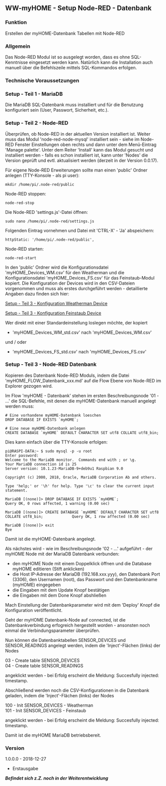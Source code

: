 ## WW-myHOME - Setup Node-RED - Datenbank

### Funktion

Erstellen der myHOME-Datenbank Tabellen mit Node-RED

### Allgemein

Das Node-RED Modul ist so ausgelegt worden, dass es ohne SQL-Kenntnisse eingesetzt werden kann. Natürlich kann die Installation auch manuell über die Befehlszeile mittels SQL-Kommandos erfolgen.

### Technische Voraussetzungen

### Setup - Teil 1 - MariaDB

Die MariaDB SQL-Datenbank muss installiert und für die Benutzung konfiguriert sein (User, Passwort, Sicherheit, etc.).

### Setup - Teil 2 - Node-RED

Überprüfen, ob Node-RED in der aktuellen Version installiert ist. Weiter muss das Modul 'node-red-node-mysql' installiert sein - siehe im Node-RED Fenster Einstellungen oben rechts und dann unter dem Menü-Eintrag 'Manage palette'. Unter dem Reiter 'Install' kann das Modul gesucht und installiert werden - falls es schon installiert ist, kann unter 'Nodes' die Version geprüft und evtl. aktualisiert werden (derzeit in der Version 0.0.17).

Für eigene Node-RED Erweiterungen sollte man einen 'public' Ordner anlegen (TTY-Konsole - als pi user):
```
mkdir /home/pi/.node-red/public
```
Node-RED stoppen:
```
node-red-stop
```
Die Node-RED 'settings.js'-Datei öffnen:
```
sudo nano /home/pi/.node-red/settings.js
```
Folgenden Eintrag vornehmen und Datei mit 'CTRL-X' - 'Ja' abspeichern:
```
httpStatic: '/home/pi/.node-red/public',
```
Node-RED starten:
```
node-red-start
```
In den 'public' Ordner wird die Konfigurationsdatei 'myHOME_Devices_WM.csv' für den Weatherman und die Konfigurationsdatei 'myHOME_Devices_FS.csv' für das Feinstaub-Modul kopiert. Die Konfiguration der Devices wird in den CSV-Dateien vorgenommen und muss als erstes durchgeführt werden - detaillierte Angaben dazu finden sich hier:

[Setup - Teil 3 - Konfiguration Weatherman Device](/myHOME%20-%20Weatherman/SETUP.md#setup---teil-3---konfiguration-weatherman-device)

[Setup - Teil 3 - Konfiguration Feinstaub Device](/myHOME%20-%20Feinstaub/SETUP.md#setup---teil-3---konfiguration-feinstaub-device)

Wer direkt mit einer Standardeinstellung loslegen möchte, der kopiert

- 'myHOME_Devices_WM_std.csv' nach 'myHOME_Devices_WM.csv'

und / oder

- 'myHOME_Devices_FS_std.csv' nach 'myHOME_Devices_FS.csv'

### Setup - Teil 3 - Node-RED Datenbank

Kopieren des Datenbank Node-RED Moduls, indem die Datei 'myHOME_FLOW_Datenbank_xxx.md' auf die Flow Ebene von Node-RED im Explorer gezogen wird.

Im Flow 'myHOME - Datenbank' stehen im ersten Beschreibungsnode '01 - ...' die SQL-Befehle, mit denen die myHOME-Datenbank manuell angelegt werden muss:

```
# Eine vorhandene myHOME-Datenbank loeschen
DROP DATABASE IF EXISTS `myHOME`;

# Eine neue myHOME-Datenbank anlegen
CREATE DATABASE `myHOME` DEFAULT CHARACTER SET utf8 COLLATE utf8_bin;
```

 Dies kann einfach über die TTY-Konsole erfolgen:

```
pi@RASPI-DATA:~ $ sudo mysql -p -u root
Enter password:
Welcome to the MariaDB monitor.  Commands end with ; or \g.
Your MariaDB connection id is 25
Server version: 10.1.23-MariaDB-9+deb9u1 Raspbian 9.0

Copyright (c) 2000, 2018, Oracle, MariaDB Corporation Ab and others.

Type 'help;' or '\h' for help. Type '\c' to clear the current input statement.

MariaDB [(none)]> DROP DATABASE IF EXISTS `myHOME`;
Query OK, 0 rows affected, 1 warning (0.00 sec)

MariaDB [(none)]> CREATE DATABASE `myHOME` DEFAULT CHARACTER SET utf8 COLLATE utf8_bin;             Query OK, 1 row affected (0.00 sec)

MariaDB [(none)]> exit
Bye
```

Damit ist die myHOME-Datenbank angelegt.

Als nächstes wird - wie im Beschreibungsnode '02 - ...' aufgeführt - der myHOME Node mit der MariaDB Datenbank verbunden:
- den myHOME Node mit einem Doppelklick öffnen und die Database myHOME editieren (Stift anklicken)
- die Host IP-Adresse der MariaDB (192.168.xxx.yyy), den Datenbank Port (3306), den Usernamen (root), das Passwort und den Datenbankname (myHOME) eingegeben
- die Eingaben mit dem Update Knopf bestätigen
- die Eingaben mit dem Done Knopf abshließen

Mach Einstellung der Datenbankparameter wird mit dem 'Deploy' Knopf die Konfiguration veröffentlicht.

Geht der myHOME Datenbank-Node auf connected, ist die Datenbankverbindung erfogreich hergestellt worden - ansonsten noch einmal die Verbindungsparameter überprüfen.

Nun können die Datenbanktabellen SENSOR_DEVICES und SENSOR_READINGS angelegt werden, indem die 'Inject'-Flächen (links) der Nodes

03 - Create table SENSOR_DEVICES<br>
04 - Create table SENSOR_READINGS

angeklickt werden - bei Erfolg erscheint die Meldung: Succesfully injected: timestamp.

Abschließend werden noch die CSV-Konfigurationen in die Datenbank geladen, indem die 'Inject'-Flächen (links) der Nodes

100 - Init SENSOR_DEVICES - Weatherman<br>
101 - Init SENSOR_DEVICES - Feinstaub

angeklickt werden - bei Erfolg erscheint die Meldung: Succesfully injected: timestamp.

Damit ist die myHOME MariaDB betriebsbereit.

### Version

1.0.0.0 - 2018-12-27
- Erstausgabe


*<b>Befindet sich z.Z. noch in der Weiterentwicklung</b>*
